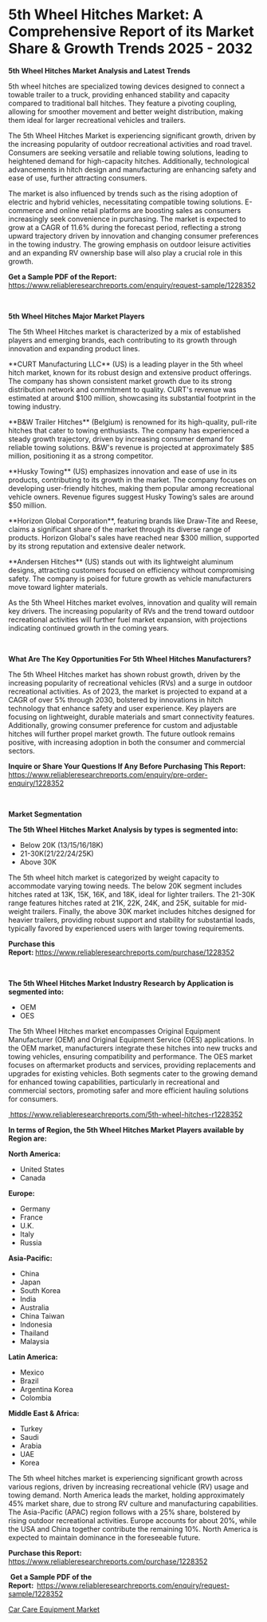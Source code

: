 <p><h1>5th Wheel Hitches Market: A Comprehensive Report of its Market Share & Growth Trends 2025 - 2032</h1></p><p><strong>5th Wheel Hitches Market Analysis and Latest Trends</strong></p>
<p><p>5th wheel hitches are specialized towing devices designed to connect a towable trailer to a truck, providing enhanced stability and capacity compared to traditional ball hitches. They feature a pivoting coupling, allowing for smoother movement and better weight distribution, making them ideal for larger recreational vehicles and trailers.</p><p>The 5th Wheel Hitches Market is experiencing significant growth, driven by the increasing popularity of outdoor recreational activities and road travel. Consumers are seeking versatile and reliable towing solutions, leading to heightened demand for high-capacity hitches. Additionally, technological advancements in hitch design and manufacturing are enhancing safety and ease of use, further attracting consumers.</p><p>The market is also influenced by trends such as the rising adoption of electric and hybrid vehicles, necessitating compatible towing solutions. E-commerce and online retail platforms are boosting sales as consumers increasingly seek convenience in purchasing. The market is expected to grow at a CAGR of 11.6% during the forecast period, reflecting a strong upward trajectory driven by innovation and changing consumer preferences in the towing industry. The growing emphasis on outdoor leisure activities and an expanding RV ownership base will also play a crucial role in this growth.</p></p>
<p><strong>Get a Sample PDF of the Report:&nbsp;</strong> <a href="https://www.reliableresearchreports.com/enquiry/request-sample/1228352?utm_campaign=3027&utm_medium=2&utm_source=Github&utm_content=ia&utm_term=30032025&utm_id=5th-wheel-hitches">https://www.reliableresearchreports.com/enquiry/request-sample/1228352</a></p>
<p>&nbsp;</p>
<p><strong>5th Wheel Hitches Major Market Players</strong></p>
<p><p>The 5th Wheel Hitches market is characterized by a mix of established players and emerging brands, each contributing to its growth through innovation and expanding product lines. </p><p>**CURT Manufacturing LLC** (US) is a leading player in the 5th wheel hitch market, known for its robust design and extensive product offerings. The company has shown consistent market growth due to its strong distribution network and commitment to quality. CURT's revenue was estimated at around $100 million, showcasing its substantial footprint in the towing industry.</p><p>**B&W Trailer Hitches** (Belgium) is renowned for its high-quality, pull-rite hitches that cater to towing enthusiasts. The company has experienced a steady growth trajectory, driven by increasing consumer demand for reliable towing solutions. B&W's revenue is projected at approximately $85 million, positioning it as a strong competitor.</p><p>**Husky Towing** (US) emphasizes innovation and ease of use in its products, contributing to its growth in the market. The company focuses on developing user-friendly hitches, making them popular among recreational vehicle owners. Revenue figures suggest Husky Towing’s sales are around $50 million.</p><p>**Horizon Global Corporation**, featuring brands like Draw-Tite and Reese, claims a significant share of the market through its diverse range of products. Horizon Global's sales have reached near $300 million, supported by its strong reputation and extensive dealer network.</p><p>**Andersen Hitches** (US) stands out with its lightweight aluminum designs, attracting customers focused on efficiency without compromising safety. The company is poised for future growth as vehicle manufacturers move toward lighter materials.</p><p>As the 5th Wheel Hitches market evolves, innovation and quality will remain key drivers. The increasing popularity of RVs and the trend toward outdoor recreational activities will further fuel market expansion, with projections indicating continued growth in the coming years.</p></p>
<p>&nbsp;</p>
<p><strong>What Are The Key Opportunities For 5th Wheel Hitches Manufacturers?</strong></p>
<p><p>The 5th Wheel Hitches market has shown robust growth, driven by the increasing popularity of recreational vehicles (RVs) and a surge in outdoor recreational activities. As of 2023, the market is projected to expand at a CAGR of over 5% through 2030, bolstered by innovations in hitch technology that enhance safety and user experience. Key players are focusing on lightweight, durable materials and smart connectivity features. Additionally, growing consumer preference for custom and adjustable hitches will further propel market growth. The future outlook remains positive, with increasing adoption in both the consumer and commercial sectors.</p></p>
<p><strong>Inquire or Share Your Questions If Any Before Purchasing This Report:</strong> <a href="https://www.reliableresearchreports.com/enquiry/pre-order-enquiry/1228352?utm_campaign=3027&utm_medium=2&utm_source=Github&utm_content=ia&utm_term=30032025&utm_id=5th-wheel-hitches">https://www.reliableresearchreports.com/enquiry/pre-order-enquiry/1228352</a></p>
<p>&nbsp;</p>
<p><strong>Market Segmentation</strong></p>
<p><strong>The 5th Wheel Hitches Market Analysis by types is segmented into:</strong></p>
<p><ul><li>Below 20K (13/15/16/18K)</li><li>21-30K(21/22/24/25K)</li><li>Above 30K</li></ul></p>
<p><p>The 5th wheel hitch market is categorized by weight capacity to accommodate varying towing needs. The below 20K segment includes hitches rated at 13K, 15K, 16K, and 18K, ideal for lighter trailers. The 21-30K range features hitches rated at 21K, 22K, 24K, and 25K, suitable for mid-weight trailers. Finally, the above 30K market includes hitches designed for heavier trailers, providing robust support and stability for substantial loads, typically favored by experienced users with larger towing requirements.</p></p>
<p><strong>Purchase this Report:&nbsp;</strong><a href="https://www.reliableresearchreports.com/purchase/1228352?utm_campaign=3027&utm_medium=2&utm_source=Github&utm_content=ia&utm_term=30032025&utm_id=5th-wheel-hitches">https://www.reliableresearchreports.com/purchase/1228352</a></p>
<p>&nbsp;</p>
<p><strong>The 5th Wheel Hitches Market Industry Research by Application is segmented into:</strong></p>
<p><ul><li>OEM</li><li>OES</li></ul></p>
<p><p>The 5th Wheel Hitches market encompasses Original Equipment Manufacturer (OEM) and Original Equipment Service (OES) applications. In the OEM market, manufacturers integrate these hitches into new trucks and towing vehicles, ensuring compatibility and performance. The OES market focuses on aftermarket products and services, providing replacements and upgrades for existing vehicles. Both segments cater to the growing demand for enhanced towing capabilities, particularly in recreational and commercial sectors, promoting safer and more efficient hauling solutions for consumers.</p></p>
<p><a href="https://www.reliableresearchreports.com/5th-wheel-hitches-r1228352?utm_campaign=3027&utm_medium=2&utm_source=Github&utm_content=ia&utm_term=30032025&utm_id=5th-wheel-hitches">&nbsp;https://www.reliableresearchreports.com/5th-wheel-hitches-r1228352</a></p>
<p><strong>In terms of Region, the 5th Wheel Hitches Market Players available by Region are:</strong></p>
<p>
    <p> <strong> North America: </strong>
        <ul>
            <li>United States</li>
            <li>Canada</li>
        </ul>
        </p> 
    <p> <strong> Europe: </strong>
        <ul>
            <li>Germany</li>
            <li>France</li>
            <li>U.K.</li>
            <li>Italy</li>
            <li>Russia</li>
        </ul>
        </p> 
    <p> <strong> Asia-Pacific: </strong>
        <ul>
            <li>China</li>
            <li>Japan</li>
            <li>South Korea</li>
            <li>India</li>
            <li>Australia</li>
            <li>China Taiwan</li>
            <li>Indonesia</li>
            <li>Thailand</li>
            <li>Malaysia</li>
        </ul>
        </p> 
    <p> <strong> Latin America: </strong>
        <ul>
            <li>Mexico</li>
            <li>Brazil</li>
            <li>Argentina Korea</li>
            <li>Colombia</li>
        </ul>
        </p> 
    <p> <strong> Middle East & Africa: </strong>
        <ul>
            <li>Turkey</li>
            <li>Saudi</li>
            <li>Arabia</li>
            <li>UAE</li>
            <li>Korea</li>
        </ul>
    </p>
    </p>
<p><p>The 5th wheel hitches market is experiencing significant growth across various regions, driven by increasing recreational vehicle (RV) usage and towing demand. North America leads the market, holding approximately 45% market share, due to strong RV culture and manufacturing capabilities. The Asia-Pacific (APAC) region follows with a 25% share, bolstered by rising outdoor recreational activities. Europe accounts for about 20%, while the USA and China together contribute the remaining 10%. North America is expected to maintain dominance in the foreseeable future.</p></p>
<p><strong>Purchase this Report: </strong><a href="https://www.reliableresearchreports.com/purchase/1228352?utm_campaign=3027&utm_medium=2&utm_source=Github&utm_content=ia&utm_term=30032025&utm_id=5th-wheel-hitches">https://www.reliableresearchreports.com/purchase/1228352</a></p>
<p>&nbsp;<strong>Get a Sample PDF of the Report:&nbsp;&nbsp;</strong><a href="https://www.reliableresearchreports.com/enquiry/request-sample/1228352?utm_campaign=3027&utm_medium=2&utm_source=Github&utm_content=ia&utm_term=30032025&utm_id=5th-wheel-hitches">https://www.reliableresearchreports.com/enquiry/request-sample/1228352</a></p>
<p><strong></strong></p>
<p><p><a href="https://github.com/nibbsmantji/Market-Research-Report-List-1/blob/main/car-care-equipment-market.md?utm_campaign=3027&utm_medium=2&utm_source=Github&utm_content=ia&utm_term=30032025&utm_id=5th-wheel-hitches">Car Care Equipment Market</a></p></p>